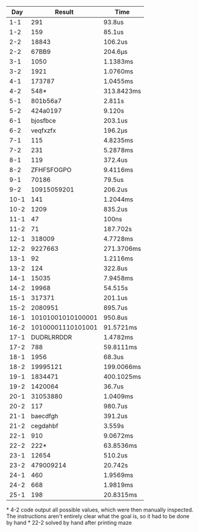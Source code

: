 | Day  | Result            | Time       |
| ---- | ----------------- | ---------- |
| 1-1  | 291               | 93.8us     |
| 1-2  | 159               | 85.1us     |
| 2-2  | 18843             | 106.2us    |
| 2-2  | 67BB9             | 204.6µs    |
| 3-1  | 1050              | 1.1383ms   |
| 3-2  | 1921              | 1.0760ms   |
| 4-1  | 173787            | 1.0455ms   |
| 4-2  | 548*              | 313.8423ms |
| 5-1  | 801b56a7          | 2.811s     |
| 5-2  | 424a0197          | 9.120s     |
| 6-1  | bjosfbce          | 203.1us    |
| 6-2  | veqfxzfx          | 196.2µs    |
| 7-1  | 115               | 4.8235ms   |
| 7-2  | 231               | 5.2878ms   |
| 8-1  | 119               | 372.4us    |
| 8-2  | ZFHFSFOGPO        | 9.4116ms   |
| 9-1  | 70186             | 79.5us     |
| 9-2  | 10915059201       | 206.2us    |
| 10-1 | 141               | 1.2044ms   |
| 10-2 | 1209              | 835.2us    |
| 11-1 | 47                | 100ns      |
| 11-2 | 71                | 187.702s   |
| 12-1 | 318009            | 4.7728ms   |
| 12-2 | 9227663           | 271.3706ms |
| 13-1 | 92                | 1.2116ms   |
| 13-2 | 124               | 322.8us    |
| 14-1 | 15035             | 7.9458ms   |
| 14-2 | 19968             | 54.515s    |
| 15-1 | 317371            | 201.1us    |
| 15-2 | 2080951           | 895.7us    |
| 16-1 | 10101001010100001 | 950.8us    |
| 16-2 | 10100001110101001 | 91.5721ms  |
| 17-1 | DUDRLRRDDR        | 1.4782ms   |
| 17-2 | 788               | 59.8111ms  |
| 18-1 | 1956              | 68.3us     |
| 18-2 | 19995121          | 199.0066ms |
| 19-1 | 1834471           | 400.1025ms |
| 19-2 | 1420064           | 36.7us     |
| 20-1 | 31053880          | 1.0409ms   |
| 20-2 | 117               | 980.7us    |
| 21-1 | baecdfgh          | 391.2us    |
| 21-2 | cegdahbf          | 3.559s     |
| 22-1 | 910               | 9.0672ms   |
| 22-2 | 222*              | 63.8536ms  |
| 23-1 | 12654             | 510.2us    |
| 23-2 | 479009214         | 20.742s    |
| 24-1 | 460               | 1.9569ms   |
| 24-2 | 668               | 1.9819ms   |
| 25-1 | 198               | 20.8315ms  |

\* 4-2 code output all possible values, which were then manually inspected. The instructions aren't entirely clear what the goal is, so it had to be done by hand
\* 22-2 solved by hand after printing maze
